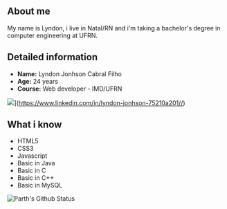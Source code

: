 ## About me

My name is Lyndon, i live in Natal/RN and i'm taking a bachelor's degree in computer engineering at UFRN.

## Detailed information

- **Name:** Lyndon Jonhson Cabral Filho
- **Age:** 24 years
-  **Course:** Web developer - IMD/UFRN

<img src="https://img.shields.io/badge/LinkedIn-0077B5?style=for-the-badge&logo=linkedin&logoColor=white">](https://www.linkedin.com/in/lyndon-jonhson-75210a201//)

## What i know 

- HTML5
- CSS3
- Javascript
- Basic in Java
- Basic in C
- Basic in C++
- Basic in MySQL

![Parth's Github Status](https://github-readme-stats.vercel.app/api/top-langs/?username=lyndonjonhson&layout=compact&text_color=daf7dc&bg_color=151515)